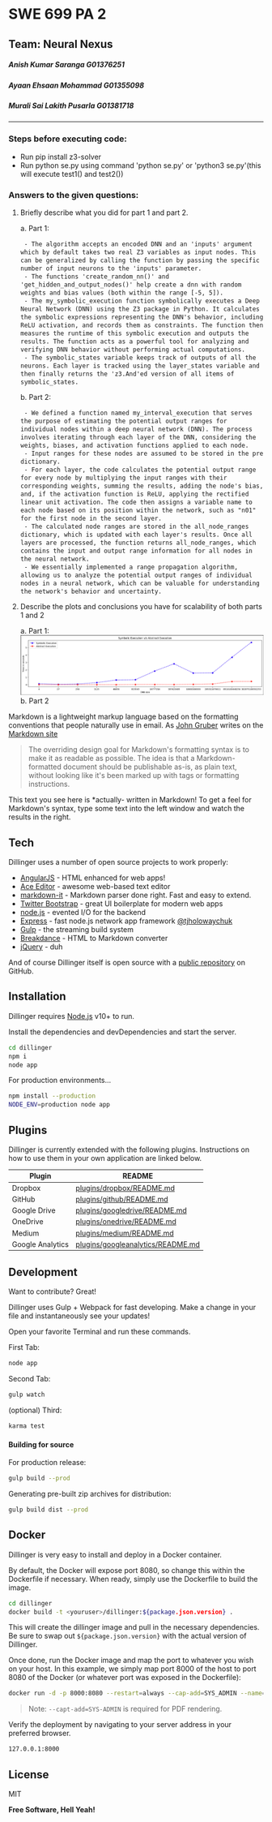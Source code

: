 # SWE 699 PA 2
## Team: Neural Nexus
##### Anish Kumar Saranga           G01376251
##### Ayaan Ehsaan Mohammad         G01355098
##### Murali Sai Lakith Pusarla     G01381718
-------------
### Steps before executing code:


- Run pip install z3-solver
- Run python se.py using command 'python se.py' or 'python3 se.py'(this will execute test1() and test2())

 ### Answers to the given questions:
1. Briefly describe what you did for part 1 and part 2.

    a. Part 1:
    
        - The algorithm accepts an encoded DNN and an 'inputs' argument which by default takes two real Z3 variables as input nodes. This can be generalized by calling the function by passing the specific number of input neurons to the 'inputs' parameter.
        - The functions 'create_random_nn()' and 'get_hidden_and_output_nodes()' help create a dnn with random weights and bias values (both within the range [-5, 5]).
        - The my_symbolic_execution function symbolically executes a Deep Neural Network (DNN) using the Z3 package in Python. It calculates the symbolic expressions representing the DNN's behavior, including ReLU activation, and records them as constraints. The function then measures the runtime of this symbolic execution and outputs the results. The function acts as a powerful tool for analyzing and verifying DNN behavior without performing actual computations.
        - The symbolic_states variable keeps track of outputs of all the neurons. Each layer is tracked using the layer_states variable and then finally returns the 'z3.And'ed version of all items of symbolic_states.
    b. Part 2:
    
        - We defined a function named my_interval_execution that serves the purpose of estimating the potential output ranges for individual nodes within a deep neural network (DNN). The process involves iterating through each layer of the DNN, considering the weights, biases, and activation functions applied to each node. 
        - Input ranges for these nodes are assumed to be stored in the pre dictionary. 
        - For each layer, the code calculates the potential output range for every node by multiplying the input ranges with their corresponding weights, summing the results, adding the node's bias, and, if the activation function is ReLU, applying the rectified linear unit activation. The code then assigns a variable name to each node based on its position within the network, such as "n01" for the first node in the second layer. 
        - The calculated node ranges are stored in the all_node_ranges dictionary, which is updated with each layer's results. Once all layers are processed, the function returns all_node_ranges, which contains the input and output range information for all nodes in the neural network. 
        - We essentially implemented a range propagation algorithm, allowing us to analyze the potential output ranges of individual nodes in a neural network, which can be valuable for understanding the network's behavior and uncertainty.
2. Describe the plots and conclusions you have for scalability of both parts 1 and 2

    a. Part 1:
        ![Test image](https://github.com/lakith-pusarla/PA2/blob/main/comparision_plot.png) 
    b. Part 2



Markdown is a lightweight markup language based on the formatting conventions
that people naturally use in email.
As [John Gruber] writes on the [Markdown site][df1]

> The overriding design goal for Markdown's
> formatting syntax is to make it as readable
> as possible. The idea is that a
> Markdown-formatted document should be
> publishable as-is, as plain text, without
> looking like it's been marked up with tags
> or formatting instructions.

This text you see here is *actually- written in Markdown! To get a feel
for Markdown's syntax, type some text into the left window and
watch the results in the right.

## Tech

Dillinger uses a number of open source projects to work properly:

- [AngularJS] - HTML enhanced for web apps!
- [Ace Editor] - awesome web-based text editor
- [markdown-it] - Markdown parser done right. Fast and easy to extend.
- [Twitter Bootstrap] - great UI boilerplate for modern web apps
- [node.js] - evented I/O for the backend
- [Express] - fast node.js network app framework [@tjholowaychuk]
- [Gulp] - the streaming build system
- [Breakdance](https://breakdance.github.io/breakdance/) - HTML
to Markdown converter
- [jQuery] - duh

And of course Dillinger itself is open source with a [public repository][dill]
 on GitHub.

## Installation

Dillinger requires [Node.js](https://nodejs.org/) v10+ to run.

Install the dependencies and devDependencies and start the server.

```sh
cd dillinger
npm i
node app
```

For production environments...

```sh
npm install --production
NODE_ENV=production node app
```

## Plugins

Dillinger is currently extended with the following plugins.
Instructions on how to use them in your own application are linked below.

| Plugin | README |
| ------ | ------ |
| Dropbox | [plugins/dropbox/README.md][PlDb] |
| GitHub | [plugins/github/README.md][PlGh] |
| Google Drive | [plugins/googledrive/README.md][PlGd] |
| OneDrive | [plugins/onedrive/README.md][PlOd] |
| Medium | [plugins/medium/README.md][PlMe] |
| Google Analytics | [plugins/googleanalytics/README.md][PlGa] |

## Development

Want to contribute? Great!

Dillinger uses Gulp + Webpack for fast developing.
Make a change in your file and instantaneously see your updates!

Open your favorite Terminal and run these commands.

First Tab:

```sh
node app
```

Second Tab:

```sh
gulp watch
```

(optional) Third:

```sh
karma test
```

#### Building for source

For production release:

```sh
gulp build --prod
```

Generating pre-built zip archives for distribution:

```sh
gulp build dist --prod
```

## Docker

Dillinger is very easy to install and deploy in a Docker container.

By default, the Docker will expose port 8080, so change this within the
Dockerfile if necessary. When ready, simply use the Dockerfile to
build the image.

```sh
cd dillinger
docker build -t <youruser>/dillinger:${package.json.version} .
```

This will create the dillinger image and pull in the necessary dependencies.
Be sure to swap out `${package.json.version}` with the actual
version of Dillinger.

Once done, run the Docker image and map the port to whatever you wish on
your host. In this example, we simply map port 8000 of the host to
port 8080 of the Docker (or whatever port was exposed in the Dockerfile):

```sh
docker run -d -p 8000:8080 --restart=always --cap-add=SYS_ADMIN --name=dillinger <youruser>/dillinger:${package.json.version}
```

> Note: `--capt-add=SYS-ADMIN` is required for PDF rendering.

Verify the deployment by navigating to your server address in
your preferred browser.

```sh
127.0.0.1:8000
```

## License

MIT

**Free Software, Hell Yeah!**

[//]: # (These are reference links used in the body of this note and get stripped out when the markdown processor does its job. There is no need to format nicely because it shouldn't be seen. Thanks SO - http://stackoverflow.com/questions/4823468/store-comments-in-markdown-syntax)

   [dill]: <https://github.com/joemccann/dillinger>
   [git-repo-url]: <https://github.com/joemccann/dillinger.git>
   [john gruber]: <http://daringfireball.net>
   [df1]: <http://daringfireball.net/projects/markdown/>
   [markdown-it]: <https://github.com/markdown-it/markdown-it>
   [Ace Editor]: <http://ace.ajax.org>
   [node.js]: <http://nodejs.org>
   [Twitter Bootstrap]: <http://twitter.github.com/bootstrap/>
   [jQuery]: <http://jquery.com>
   [@tjholowaychuk]: <http://twitter.com/tjholowaychuk>
   [express]: <http://expressjs.com>
   [AngularJS]: <http://angularjs.org>
   [Gulp]: <http://gulpjs.com>

   [PlDb]: <https://github.com/joemccann/dillinger/tree/master/plugins/dropbox/README.md>
   [PlGh]: <https://github.com/joemccann/dillinger/tree/master/plugins/github/README.md>
   [PlGd]: <https://github.com/joemccann/dillinger/tree/master/plugins/googledrive/README.md>
   [PlOd]: <https://github.com/joemccann/dillinger/tree/master/plugins/onedrive/README.md>
   [PlMe]: <https://github.com/joemccann/dillinger/tree/master/plugins/medium/README.md>
   [PlGa]: <https://github.com/RahulHP/dillinger/blob/master/plugins/googleanalytics/README.md>
